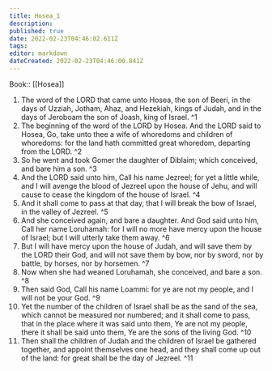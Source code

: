 ```yaml
---
title: Hosea_1
description: 
published: true
date: 2022-02-23T04:46:02.611Z
tags: 
editor: markdown
dateCreated: 2022-02-23T04:46:00.841Z
---
```


 Book:: [[Hosea]]
 1. The word of the LORD that came unto Hosea, the son of Beeri, in the days of Uzziah, Jotham, Ahaz, and Hezekiah, kings of Judah, and in the days of Jeroboam the son of Joash, king of Israel. ^1
 2. The beginning of the word of the LORD by Hosea. And the LORD said to Hosea, Go, take unto thee a wife of whoredoms and children of whoredoms: for the land hath committed great whoredom, departing from the LORD. ^2
 3. So he went and took Gomer the daughter of Diblaim; which conceived, and bare him a son. ^3
 4. And the LORD said unto him, Call his name Jezreel; for yet a little while, and I will avenge the blood of Jezreel upon the house of Jehu, and will cause to cease the kingdom of the house of Israel. ^4
 5. And it shall come to pass at that day, that I will break the bow of Israel, in the valley of Jezreel. ^5
 6. And she conceived again, and bare a daughter. And God said unto him, Call her name Loruhamah: for I will no more have mercy upon the house of Israel; but I will utterly take them away. ^6
 7. But I will have mercy upon the house of Judah, and will save them by the LORD their God, and will not save them by bow, nor by sword, nor by battle, by horses, nor by horsemen. ^7
 8. Now when she had weaned Loruhamah, she conceived, and bare a son. ^8
 9. Then said God, Call his name Loammi: for ye are not my people, and I will not be your God. ^9
 10. Yet the number of the children of Israel shall be as the sand of the sea, which cannot be measured nor numbered; and it shall come to pass, that in the place where it was said unto them, Ye are not my people, there it shall be said unto them, Ye are the sons of the living God. ^10
 11. Then shall the children of Judah and the children of Israel be gathered together, and appoint themselves one head, and they shall come up out of the land: for great shall be the day of Jezreel. ^11
